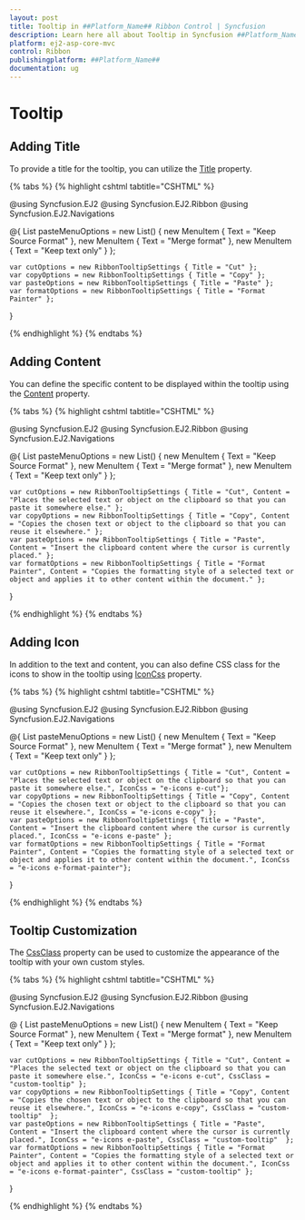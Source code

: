 ```yaml
---
layout: post
title: Tooltip in ##Platform_Name## Ribbon Control | Syncfusion
description: Learn here all about Tooltip in Syncfusion ##Platform_Name## Ribbon control of Syncfusion Essential JS 2 and more.
platform: ej2-asp-core-mvc
control: Ribbon
publishingplatform: ##Platform_Name##
documentation: ug
---
```


# Tooltip

## Adding Title

To provide a title for the tooltip, you can utilize the [Title](https://help.syncfusion.com/cr/aspnetcore-js2/Syncfusion.EJ2.Ribbon.RibbonTooltipSettings.html#Syncfusion_EJ2_Ribbon_RibbonTooltipSettings_Title) property.

{% tabs %}
{% highlight cshtml tabtitle="CSHTML" %}

@using Syncfusion.EJ2
@using Syncfusion.EJ2.Ribbon
@using Syncfusion.EJ2.Navigations

@{
    List<MenuItem> pasteMenuOptions = new List<MenuItem>() { new MenuItem { Text = "Keep Source Format" }, new MenuItem { Text = "Merge format" }, new MenuItem { Text = "Keep text only" } };

    var cutOptions = new RibbonTooltipSettings { Title = "Cut" };
    var copyOptions = new RibbonTooltipSettings { Title = "Copy" };
    var pasteOptions = new RibbonTooltipSettings { Title = "Paste" };
    var formatOptions = new RibbonTooltipSettings { Title = "Format Painter" };
}

<ejs-ribbon id="ribbon">
    <e-ribbon-tabs>
        <e-ribbon-tab header="Home">
            <e-ribbon-groups>
                <e-ribbon-group header="Clipboard">
                    <e-ribbon-collections>
                        <e-ribbon-collection>
                            <e-ribbon-items>
                                <e-ribbon-item type="SplitButton" ribbonTooltipSettings=pasteOptions>
                                    <e-ribbon-splitButtonsettings iconCss="e-icons e-paste" content="Paste" items=pasteMenuOptions></e-ribbon-splitButtonsettings>
                                </e-ribbon-item>
                            </e-ribbon-items>
                        </e-ribbon-collection>
                        <e-ribbon-collection>
                            <e-ribbon-items>
                                <e-ribbon-item type="Button" ribbonTooltipSettings=cutOptions>
                                    <e-ribbon-buttonsettings iconCss="e-icons e-cut" content="Cut"></e-ribbon-buttonsettings>
                                </e-ribbon-item>
                                <e-ribbon-item type="Button" ribbonTooltipSettings=copyOptions>
                                    <e-ribbon-buttonsettings iconCss="e-icons e-copy" content="Copy"></e-ribbon-buttonsettings>
                                </e-ribbon-item>
                                <e-ribbon-item type="Button" ribbonTooltipSettings=formatOptions>
                                    <e-ribbon-buttonsettings iconCss="e-icons e-format-painter" content="Format Painter"></e-ribbon-buttonsettings>
                                </e-ribbon-item>
                            </e-ribbon-items>
                        </e-ribbon-collection>
                    </e-ribbon-collections>
                </e-ribbon-group>
            </e-ribbon-groups>
        </e-ribbon-tab>
    </e-ribbon-tabs>
</ejs-ribbon>

{% endhighlight %}
{% endtabs %}

## Adding Content

You can define the specific content to be displayed within the tooltip using the [Content](https://help.syncfusion.com/cr/aspnetcore-js2/Syncfusion.EJ2.Ribbon.RibbonTooltipSettings.html#Syncfusion_EJ2_Ribbon_RibbonTooltipSettings_Content) property.

{% tabs %}
{% highlight cshtml tabtitle="CSHTML" %}

@using Syncfusion.EJ2
@using Syncfusion.EJ2.Ribbon
@using Syncfusion.EJ2.Navigations

@{
    List<MenuItem> pasteMenuOptions = new List<MenuItem>() { new MenuItem { Text = "Keep Source Format" }, new MenuItem { Text = "Merge format" }, new MenuItem { Text = "Keep text only" } };

    var cutOptions = new RibbonTooltipSettings { Title = "Cut", Content = "Places the selected text or object on the clipboard so that you can paste it somewhere else." };
    var copyOptions = new RibbonTooltipSettings { Title = "Copy", Content = "Copies the chosen text or object to the clipboard so that you can reuse it elsewhere." };
    var pasteOptions = new RibbonTooltipSettings { Title = "Paste", Content = "Insert the clipboard content where the cursor is currently placed." };
    var formatOptions = new RibbonTooltipSettings { Title = "Format Painter", Content = "Copies the formatting style of a selected text or object and applies it to other content within the document." };
}

<ejs-ribbon id="ribbon">
    <e-ribbon-tabs>
        <e-ribbon-tab header="Home">
            <e-ribbon-groups>
                <e-ribbon-group header="Clipboard">
                    <e-ribbon-collections>
                        <e-ribbon-collection>
                            <e-ribbon-items>
                                <e-ribbon-item type="SplitButton" ribbonTooltipSettings=pasteOptions>
                                    <e-ribbon-splitButtonsettings iconCss="e-icons e-paste" content="Paste" items=pasteMenuOptions></e-ribbon-splitButtonsettings>
                                </e-ribbon-item>
                            </e-ribbon-items>
                        </e-ribbon-collection>
                        <e-ribbon-collection>
                            <e-ribbon-items>
                                <e-ribbon-item type="Button" ribbonTooltipSettings=cutOptions>
                                    <e-ribbon-buttonsettings iconCss="e-icons e-cut" content="Cut"></e-ribbon-buttonsettings>
                                </e-ribbon-item>
                                <e-ribbon-item type="Button" ribbonTooltipSettings=copyOptions>
                                    <e-ribbon-buttonsettings iconCss="e-icons e-copy" content="Copy"></e-ribbon-buttonsettings>
                                </e-ribbon-item>
                                <e-ribbon-item type="Button" ribbonTooltipSettings=formatOptions>
                                    <e-ribbon-buttonsettings iconCss="e-icons e-format-painter" content="Format Painter"></e-ribbon-buttonsettings>
                                </e-ribbon-item>
                            </e-ribbon-items>
                        </e-ribbon-collection>
                    </e-ribbon-collections>
                </e-ribbon-group>
            </e-ribbon-groups>
        </e-ribbon-tab>
    </e-ribbon-tabs>
</ejs-ribbon>

{% endhighlight %}
{% endtabs %}

## Adding Icon

In addition to the text and content, you can also define CSS class for the icons to show in the tooltip using [IconCss](https://help.syncfusion.com/cr/aspnetcore-js2/Syncfusion.EJ2.Ribbon.RibbonTooltipSettings.html#Syncfusion_EJ2_Ribbon_RibbonTooltipSettings_IconCss) property.

{% tabs %}
{% highlight cshtml tabtitle="CSHTML" %}

@using Syncfusion.EJ2
@using Syncfusion.EJ2.Ribbon
@using Syncfusion.EJ2.Navigations

@{
    List<MenuItem> pasteMenuOptions = new List<MenuItem>() { new MenuItem { Text = "Keep Source Format" }, new MenuItem { Text = "Merge format" }, new MenuItem { Text = "Keep text only" } };

    var cutOptions = new RibbonTooltipSettings { Title = "Cut", Content = "Places the selected text or object on the clipboard so that you can paste it somewhere else.", IconCss = "e-icons e-cut"};
    var copyOptions = new RibbonTooltipSettings { Title = "Copy", Content = "Copies the chosen text or object to the clipboard so that you can reuse it elsewhere.", IconCss = "e-icons e-copy" };
    var pasteOptions = new RibbonTooltipSettings { Title = "Paste", Content = "Insert the clipboard content where the cursor is currently placed.", IconCss = "e-icons e-paste" };
    var formatOptions = new RibbonTooltipSettings { Title = "Format Painter", Content = "Copies the formatting style of a selected text or object and applies it to other content within the document.", IconCss = "e-icons e-format-painter"};
}

<ejs-ribbon id="ribbon">
    <e-ribbon-tabs>
        <e-ribbon-tab header="Home">
            <e-ribbon-groups>
                <e-ribbon-group header="Clipboard">
                    <e-ribbon-collections>
                        <e-ribbon-collection>
                            <e-ribbon-items>
                                <e-ribbon-item type="SplitButton" ribbonTooltipSettings=pasteOptions>
                                    <e-ribbon-splitButtonsettings iconCss="e-icons e-paste" content="Paste" items=pasteMenuOptions></e-ribbon-splitButtonsettings>
                                </e-ribbon-item>
                            </e-ribbon-items>
                        </e-ribbon-collection>
                        <e-ribbon-collection>
                            <e-ribbon-items>
                                <e-ribbon-item type="Button" ribbonTooltipSettings=cutOptions>
                                    <e-ribbon-buttonsettings iconCss="e-icons e-cut" content="Cut"></e-ribbon-buttonsettings>
                                </e-ribbon-item>
                                <e-ribbon-item type="Button" ribbonTooltipSettings=copyOptions>
                                    <e-ribbon-buttonsettings iconCss="e-icons e-copy" content="Copy"></e-ribbon-buttonsettings>
                                </e-ribbon-item>
                                <e-ribbon-item type="Button" ribbonTooltipSettings=formatOptions>
                                    <e-ribbon-buttonsettings iconCss="e-icons e-format-painter" content="Format Painter"></e-ribbon-buttonsettings>
                                </e-ribbon-item>
                            </e-ribbon-items>
                        </e-ribbon-collection>
                    </e-ribbon-collections>
                </e-ribbon-group>
            </e-ribbon-groups>
        </e-ribbon-tab>
    </e-ribbon-tabs>
</ejs-ribbon>

{% endhighlight %}
{% endtabs %}

## Tooltip Customization

The [CssClass](https://help.syncfusion.com/cr/aspnetcore-js2/Syncfusion.EJ2.Ribbon.RibbonTooltipSettings.html#Syncfusion_EJ2_Ribbon_RibbonTooltipSettings_CssClass) property can be used to customize the appearance of the tooltip with your own custom styles.

{% tabs %}
{% highlight cshtml tabtitle="CSHTML" %}

@using Syncfusion.EJ2
@using Syncfusion.EJ2.Ribbon
@using Syncfusion.EJ2.Navigations

@ {
    List<MenuItem> pasteMenuOptions = new List<MenuItem>() { new MenuItem { Text = "Keep Source Format" }, new MenuItem { Text = "Merge format" }, new MenuItem { Text = "Keep text only" } };

    var cutOptions = new RibbonTooltipSettings { Title = "Cut", Content = "Places the selected text or object on the clipboard so that you can paste it somewhere else.", IconCss = "e-icons e-cut", CssClass = "custom-tooltip" };
    var copyOptions = new RibbonTooltipSettings { Title = "Copy", Content = "Copies the chosen text or object to the clipboard so that you can reuse it elsewhere.", IconCss = "e-icons e-copy", CssClass = "custom-tooltip"  };
    var pasteOptions = new RibbonTooltipSettings { Title = "Paste", Content = "Insert the clipboard content where the cursor is currently placed.", IconCss = "e-icons e-paste", CssClass = "custom-tooltip"  };
    var formatOptions = new RibbonTooltipSettings { Title = "Format Painter", Content = "Copies the formatting style of a selected text or object and applies it to other content within the document.", IconCss = "e-icons e-format-painter", CssClass = "custom-tooltip" };
}

<ejs-ribbon id="ribbon">
    <e-ribbon-tabs>
        <e-ribbon-tab header="Home">
            <e-ribbon-groups>
                <e-ribbon-group header="Clipboard">
                    <e-ribbon-collections>
                        <e-ribbon-collection>
                            <e-ribbon-items>
                                <e-ribbon-item type="SplitButton" ribbonTooltipSettings=pasteOptions>
                                    <e-ribbon-splitButtonsettings iconCss="e-icons e-paste" content="Paste" items=pasteMenuOptions></e-ribbon-splitButtonsettings>
                                </e-ribbon-item>
                            </e-ribbon-items>
                        </e-ribbon-collection>
                        <e-ribbon-collection>
                            <e-ribbon-items>
                                <e-ribbon-item type="Button" ribbonTooltipSettings=cutOptions>
                                    <e-ribbon-buttonsettings iconCss="e-icons e-cut" content="Cut"></e-ribbon-buttonsettings>
                                </e-ribbon-item>
                                <e-ribbon-item type="Button" ribbonTooltipSettings=copyOptions>
                                    <e-ribbon-buttonsettings iconCss="e-icons e-copy" content="Copy"></e-ribbon-buttonsettings>
                                </e-ribbon-item>
                                <e-ribbon-item type="Button" ribbonTooltipSettings=formatOptions>
                                    <e-ribbon-buttonsettings iconCss="e-icons e-format-painter" content="Format Painter"></e-ribbon-buttonsettings>
                                </e-ribbon-item>
                            </e-ribbon-items>
                        </e-ribbon-collection>
                    </e-ribbon-collections>
                </e-ribbon-group>
            </e-ribbon-groups>
        </e-ribbon-tab>
    </e-ribbon-tabs>
</ejs-ribbon>

<style>
    :root {
        --borderColor: rgb(72, 72, 72);
        --black: #000000;
    }

    /* To customize the appearance of the tooltip */
    .custom-tooltip.e-ribbon-tooltip.e-popup {
        border: 2px solid var(--borderColor);
        border-radius: 5px;
        background: var(--black);
    }

    /* To customize the arrow of the tooltip */
    .custom-tooltip.e-ribbon-tooltip .e-arrow-tip .e-arrow-tip-inner.e-tip-top,
    .custom-tooltip.e-ribbon-tooltip .e-arrow-tip .e-arrow-tip-inner.e-tip-bottom {
        color: var(--black);
    }

    .custom-tooltip.e-ribbon-tooltip .e-arrow-tip-outer.e-tip-top {
        border-bottom: 8px solid var(--borderColor);
    }

    .custom-tooltip.e-ribbon-tooltip .e-arrow-tip-outer.e-tip-bottom {
        border-top: 8px solid var(--borderColor);
    }

    /* To change the size of the tooltip title */
    .custom-tooltip.e-ribbon-tooltip .e-tip-content .e-ribbon-tooltip-title {
        font-size: 14px;
    }

    /* To change the size of the tooltip content */
    .custom-tooltip.e-ribbon-tooltip .e-tip-content .e-ribbon-text-container .e-ribbon-tooltip-content {
        font-size: 11px;
    }
</style>

{% endhighlight %}
{% endtabs %}